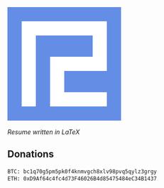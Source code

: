 ![favicon](favicon.png)

*Resume written in LaTeX*

## Donations

```
BTC: bc1q70g5pm5pk0f4knmvgch8xlv98pvq5qylz3grgy
ETH: 0xD9Af64c4fc4d73F46026B4d85475484eC34B1437
```
